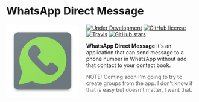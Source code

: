 # WhatsApp Direct Message

<img src="src/WhatsappDM/WhatsappDM.Android/Resources/drawable/icon.png" align="left" width="192px" height="192px"/>
<img align="left" width="0" height="192px" hspace="10"/>

[![Under Development](https://img.shields.io/badge/under-development-orange.svg)](https://github.com/cvivieca/WhatsappDirectMessage) [![GitHub license](https://img.shields.io/github/license/cvivieca/WhatsappDirectMessage.svg)](https://github.com/cvivieca/WhatsappDirectMessage/blob/master/LICENSE) [![Travis](https://img.shields.io/travis/cezaraugusto/github-template-guidelines.svg)](https://github.com/cvivieca/WhatsappDirectMessage) [![GitHub stars](https://img.shields.io/github/stars/cvivieca/WhatsappDirectMessage.svg)](https://github.com/cvivieca/WhatsappDirectMessage/stargazers)

<b>WhatsApp Direct Message</b> it's an application that can send message to a phone number in WhatsApp without add that contact to your contact book. 

> NOTE: Coming soon I'm going to try to create groups from the app. I don't know if that is easy but doesn't matter, I want that.
